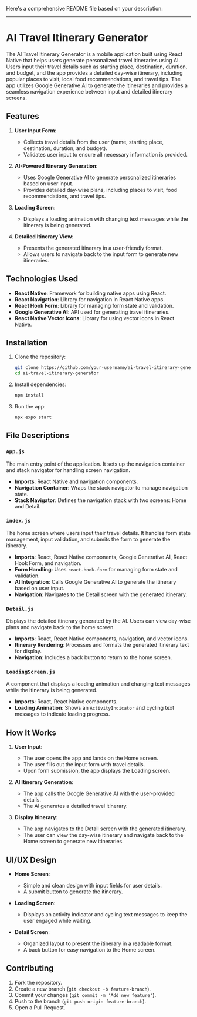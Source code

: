 Here's a comprehensive README file based on your description:

---

# AI Travel Itinerary Generator

The AI Travel Itinerary Generator is a mobile application built using React Native that helps users generate personalized travel itineraries using AI. Users input their travel details such as starting place, destination, duration, and budget, and the app provides a detailed day-wise itinerary, including popular places to visit, local food recommendations, and travel tips. The app utilizes Google Generative AI to generate the itineraries and provides a seamless navigation experience between input and detailed itinerary screens.

## Features

1. **User Input Form**:
   - Collects travel details from the user (name, starting place, destination, duration, and budget).
   - Validates user input to ensure all necessary information is provided.

2. **AI-Powered Itinerary Generation**:
   - Uses Google Generative AI to generate personalized itineraries based on user input.
   - Provides detailed day-wise plans, including places to visit, food recommendations, and travel tips.

3. **Loading Screen**:
   - Displays a loading animation with changing text messages while the itinerary is being generated.

4. **Detailed Itinerary View**:
   - Presents the generated itinerary in a user-friendly format.
   - Allows users to navigate back to the input form to generate new itineraries.

## Technologies Used

- **React Native**: Framework for building native apps using React.
- **React Navigation**: Library for navigation in React Native apps.
- **React Hook Form**: Library for managing form state and validation.
- **Google Generative AI**: API used for generating travel itineraries.
- **React Native Vector Icons**: Library for using vector icons in React Native.

## Installation

1. Clone the repository:

   ```sh
   git clone https://github.com/your-username/ai-travel-itinerary-generator.git
   cd ai-travel-itinerary-generator
   ```

2. Install dependencies:

   ```sh
   npm install
   ```

3. Run the app:

   ```sh
   npx expo start
   ```

## File Descriptions

### `App.js`

The main entry point of the application. It sets up the navigation container and stack navigator for handling screen navigation.

- **Imports**: React Native and navigation components.
- **Navigation Container**: Wraps the stack navigator to manage navigation state.
- **Stack Navigator**: Defines the navigation stack with two screens: Home and Detail.

### `index.js`

The home screen where users input their travel details. It handles form state management, input validation, and submits the form to generate the itinerary.

- **Imports**: React, React Native components, Google Generative AI, React Hook Form, and navigation.
- **Form Handling**: Uses `react-hook-form` for managing form state and validation.
- **AI Integration**: Calls Google Generative AI to generate the itinerary based on user input.
- **Navigation**: Navigates to the Detail screen with the generated itinerary.

### `Detail.js`

Displays the detailed itinerary generated by the AI. Users can view day-wise plans and navigate back to the home screen.

- **Imports**: React, React Native components, navigation, and vector icons.
- **Itinerary Rendering**: Processes and formats the generated itinerary text for display.
- **Navigation**: Includes a back button to return to the home screen.

### `LoadingScreen.js`

A component that displays a loading animation and changing text messages while the itinerary is being generated.

- **Imports**: React, React Native components.
- **Loading Animation**: Shows an `ActivityIndicator` and cycling text messages to indicate loading progress.

## How It Works

1. **User Input**:
   - The user opens the app and lands on the Home screen.
   - The user fills out the input form with travel details.
   - Upon form submission, the app displays the Loading screen.

2. **AI Itinerary Generation**:
   - The app calls the Google Generative AI with the user-provided details.
   - The AI generates a detailed travel itinerary.

3. **Display Itinerary**:
   - The app navigates to the Detail screen with the generated itinerary.
   - The user can view the day-wise itinerary and navigate back to the Home screen to generate new itineraries.

## UI/UX Design

- **Home Screen**:
  - Simple and clean design with input fields for user details.
  - A submit button to generate the itinerary.

- **Loading Screen**:
  - Displays an activity indicator and cycling text messages to keep the user engaged while waiting.

- **Detail Screen**:
  - Organized layout to present the itinerary in a readable format.
  - A back button for easy navigation to the Home screen.

## Contributing

1. Fork the repository.
2. Create a new branch (`git checkout -b feature-branch`).
3. Commit your changes (`git commit -m 'Add new feature'`).
4. Push to the branch (`git push origin feature-branch`).
5. Open a Pull Request.
